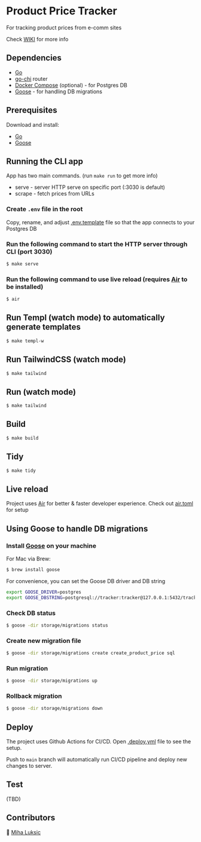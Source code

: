 # Product Price Tracker

For tracking product prices from e-comm sites

Check [WIKI](https://github.com/mluksic/product-price-tracker/wiki) for more info

## Dependencies

- [Go](https://go.dev/doc/install)
- [go-chi](https://go-chi.io/#/pages/getting_started) router
- [Docker Compose](https://docs.docker.com/compose/install/) (optional) - for Postgres DB
- [Goose](https://github.com/pressly/goose) - for handling DB migrations

## Prerequisites

Download and install:

- [Go](https://go.dev/doc/install)
- [Goose](https://github.com/pressly/goose)


## Running the CLI app
App has two main commands. (run `make run` to get more info)
- serve - server HTTP serve on specific port (:3030 is default)
- scrape - fetch prices from URLs

### Create `.env` file in the root

Copy, rename, and adjust [.env.template](./.env.template) file so that the app connects to your Postgres DB

### Run the following command to start the HTTP server through CLI (port 3030)
```bash
$ make serve
```

### Run the following command to use live reload (requires [Air](https://github.com/cosmtrek/air) to be installed)
```bash
$ air
```
## Run Templ (watch mode) to automatically generate templates

```bash
$ make templ-w
```

## Run TailwindCSS (watch mode)

```bash
$ make tailwind
```

## Run  (watch mode)

```bash
$ make tailwind
```

## Build

```bash
$ make build
```

## Tidy

```bash
$ make tidy
```

## Live reload

Project uses [Air](https://github.com/cosmtrek/air) for better & faster developer experience. Check out [air.toml](air.toml) for setup

## Using Goose to handle DB migrations

### Install [Goose](https://github.com/pressly/goose) on your machine

For Mac via Brew:
```bash
$ brew install goose
```

For convenience, you can set the Goose DB driver and DB string
```bash
export GOOSE_DRIVER=postgres
export GOOSE_DBSTRING=postgresql://tracker:tracker@127.0.0.1:5432/tracker?sslmode=disable
```

### Check DB status

```bash
$ goose -dir storage/migrations status
```

### Create new migration file

```bash
$ goose -dir storage/migrations create create_product_price sql
```

### Run migration

```bash
$ goose -dir storage/migrations up
```

### Rollback migration

```bash
$ goose -dir storage/migrations down
```

## Deploy

The project uses Github Actions for CI/CD. Open [.deploy.yml](.github/workflows/deploy.yml) file to see the setup.

Push to `main` branch will automatically run CI/CD pipeline and deploy new changes to server.

## Test

(TBD)

## Contributors

👤 [Miha Luksic](https://www.mihaluksic.com)

